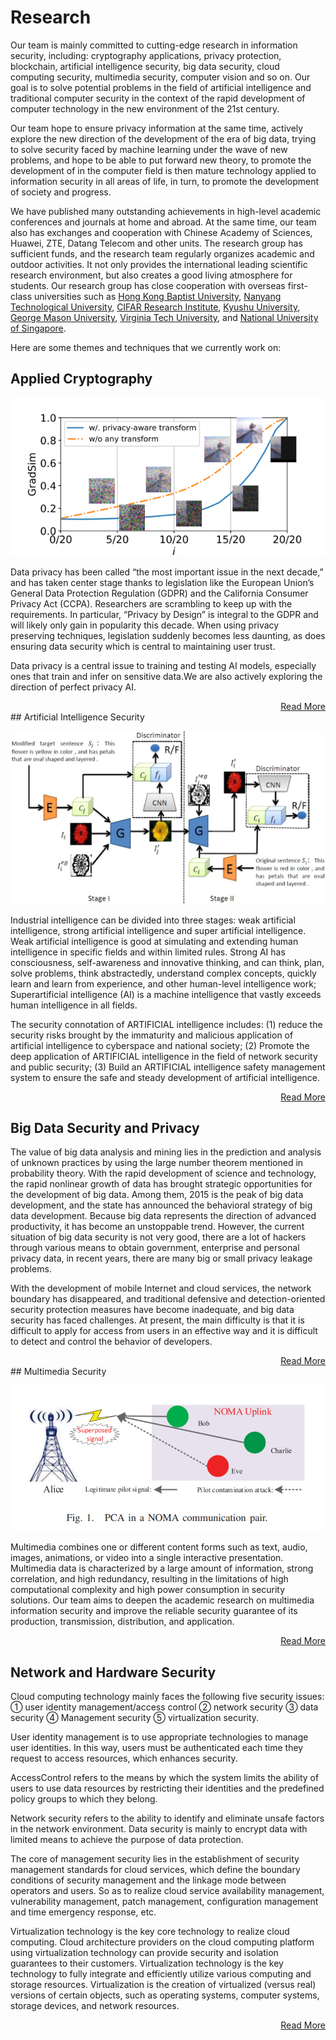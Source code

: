 # Research


Our team is mainly committed to cutting-edge research in information security, including: cryptography applications, privacy protection, blockchain, artificial intelligence security, big data security, cloud computing security, multimedia security, computer vision and so on. Our goal is to solve potential problems in the field of artificial intelligence and traditional computer security in the context of the rapid development of computer technology in the new environment of the 21st century.

Our team hope to ensure privacy information at the same time, actively explore the new direction of the development of the era of big data, trying to solve security faced by machine learning under the wave of new problems, and hope to be able to put forward new theory, to promote the development of in the computer field is then mature technology applied to information security in all areas of life, in turn, to promote the development of society and progress.

We have published many outstanding achievements in high-level academic conferences and journals at home and abroad. At the same time, our team also has exchanges and cooperation with Chinese Academy of Sciences, Huawei, ZTE, Datang Telecom and other units. The research group has sufficient funds, and the research team regularly organizes academic and outdoor activities. It not only provides the international leading scientific research environment, but also creates a good living atmosphere for students. Our research group has close cooperation with overseas first-class universities such as [Hong Kong Baptist University](https://www.comp.hkbu.edu.hk/v1/), [Nanyang Technological University](https://www.ntu.edu.sg/search-results?q=Computer%20Science&searchCat=all&contents=all&page=1), [CIFAR Research Institute](https://cifar.ca/), [Kyushu University](https://www.kyushu-u.ac.jp/en/), [George Mason University](https://www2.gmu.edu/), [Virginia Tech University](https://vt.edu/), and [National University of Singapore](https://www.nus.edu.sg/).

Here are some themes and techniques that we currently work on:

## Applied Cryptography

![Privacy Protection](./privacy_protection.png)

Data privacy has been called “the most important issue in the next decade,” and has taken center stage thanks to legislation like the European Union’s General Data Protection Regulation (GDPR) and the California Consumer Privacy Act (CCPA). Researchers are scrambling to keep up with the requirements. In particular, “Privacy by Design” is integral to the GDPR and will likely only gain in popularity this decade. When using privacy preserving techniques, legislation suddenly becomes less daunting, as does ensuring data security which is central to maintaining user trust.

Data privacy is a central issue to training and testing AI models, especially ones that train and infer on sensitive data.We are also actively exploring the direction of perfect privacy AI.

<div style="text-align: right;">
<a href="/zh-cn/posts/applied-cryptography/">Read More <i class="fas fa-angle-double-right fa-fw"></i></a>
</div>
## Artificial Intelligence Security

![Artificial Intelligence Security](./artificial_intelligence_security.png)

Industrial intelligence can be divided into three stages: weak artificial intelligence, strong artificial intelligence and super artificial intelligence. Weak artificial intelligence is good at simulating and extending human intelligence in specific fields and within limited rules. Strong AI has consciousness, self-awareness and innovative thinking, and can think, plan, solve problems, think abstractedly, understand complex concepts, quickly learn and learn from experience, and other human-level intelligence work; Superartificial intelligence (AI) is a machine intelligence that vastly exceeds human intelligence in all fields.

The security connotation of ARTIFICIAL intelligence includes: (1) reduce the security risks brought by the immaturity and malicious application of artificial intelligence to cyberspace and national society; (2) Promote the deep application of ARTIFICIAL intelligence in the field of network security and public security; (3) Build an ARTIFICIAL intelligence safety management system to ensure the safe and steady development of artificial intelligence.

<div style="text-align: right;">
<a href="/zh-cn/posts/artificial-intelligence-security/">Read More <i class="fas fa-angle-double-right fa-fw"></i></a>
</div>

## Big Data Security and Privacy

The value of big data analysis and mining lies in the prediction and analysis of unknown practices by using the large number theorem mentioned in probability theory. With the rapid development of science and technology, the rapid nonlinear growth of data has brought strategic opportunities for the development of big data. Among them, 2015 is the peak of big data development, and the state has announced the behavioral strategy of big data development. Because big data represents the direction of advanced productivity, it has become an unstoppable trend. However, the current situation of big data security is not very good, there are a lot of hackers through various means to obtain government, enterprise and personal privacy data, in recent years, there are many big or small privacy leakage problems.

With the development of mobile Internet and cloud services, the network boundary has disappeared, and traditional defensive and detection-oriented security protection measures have become inadequate, and big data security has faced challenges. At present, the main difficulty is that it is difficult to apply for access from users in an effective way and it is difficult to detect and control the behavior of developers.

<div style="text-align: right;">
<a href="/zh-cn/posts/big-data-security-and-privacy-protection/">Read More <i class="fas fa-angle-double-right fa-fw"></i></a>
</div>
## Multimedia Security

![Multimedia Security](./multimedia_security.png)

Multimedia combines one or different content forms such as text, audio, images, animations, or video into a single interactive presentation.  Multimedia data is characterized by a large amount of information, strong correlation, and high redundancy, resulting in the limitations of high computational complexity and high power consumption in security solutions. Our team aims to deepen the academic research on multimedia information security and improve the reliable security guarantee of its production, transmission, distribution, and application.

<!-- At present, a variety of relevant security researches have been carried out around various forms of multimedia data in the open literature. Typical security researches include information hiding using multimedia as a cover carrier, digital watermarking for copyright protection and tracking of multimedia content, multimedia forensics for multimedia originality identification, multimedia perceptual hash and multimedia privacy for multimedia sensitive content protection and other researches related to multimedia security. -->

<div style="text-align: right;">
<a href="/zh-cn/posts/multimedia-security/">Read More <i class="fas fa-angle-double-right fa-fw"></i></a>
</div>


## Network and Hardware Security

Cloud computing technology mainly faces the following five security issues: ① user identity management/access control ② network security ③ data security ④ Management security ⑤ virtualization security.

User identity management is to use appropriate technologies to manage user identities. In this way, users must be authenticated each time they request to access resources, which enhances security.

AccessControl refers to the means by which the system limits the ability of users to use data resources by restricting their identities and the predefined policy groups to which they belong.

Network security refers to the ability to identify and eliminate unsafe factors in the network environment. Data security is mainly to encrypt data with limited means to achieve the purpose of data protection.

The core of management security lies in the establishment of security management standards for cloud services, which define the boundary conditions of security management and the linkage mode between operators and users. So as to realize cloud service availability management, vulnerability management, patch management, configuration management and time emergency response, etc.

Virtualization technology is the key core technology to realize cloud computing. Cloud architecture providers on the cloud computing platform using virtualization technology can provide security and isolation guarantees to their customers. Virtualization technology is the key technology to fully integrate and efficiently utilize various computing and storage resources. Virtualization is the creation of virtualized (versus real) versions of certain objects, such as operating systems, computer systems, storage devices, and network resources.

<div style="text-align: right;">
<a href="/zh-cn/posts/hardware-security/">Read More <i class="fas fa-angle-double-right fa-fw"></i></a>
</div>
